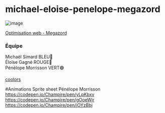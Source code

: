 # michael-eloise-penelope-megazord

![image](https://user-images.githubusercontent.com/78884924/151389026-3d871b0e-6c7f-4eca-bce0-bc82472b9860.png)

[Optimisation web - Megazord](https://smnarnold.com/projets/megazord)

### Équipe

Michaël Simard     BLEU🔵 </br>
Éloïse Gagné      ROUGE🔴 </br>
Pénélope Morrisson VERT🟢

[coolors](https://coolors.co/0c1618-004643-faf4d3-d1ac00-f6be9a)

#Animations Sprite sheet
Pénélope Morrisson  </br>
https://codepen.io/Champire/pen/yLpKbxv </br>
https://codepen.io/Champire/pen/gOoeWjr </br>
https://codepen.io/Champire/pen/jOYzBbj </br>
